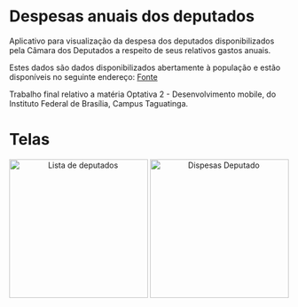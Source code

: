 # Despesas anuais dos deputados

Aplicativo para visualização da despesa dos deputados disponibilizados pela Câmara dos Deputados a respeito de seus relativos gastos anuais.

Estes dados são dados disponibilizados abertamente à população e estão disponíveis no seguinte endereço: [Fonte](https://dadosabertos.camara.leg.br/)

Trabalho final relativo a matéria Optativa 2 - Desenvolvimento mobile, do Instituto Federal de Brasília, Campus Taguatinga.

# Telas

<div align=center>
    <img alt="Lista de deputados" src="screenshot/Capture1.PNG" width="250" />
    <img alt="Dispesas Deputado" src="screenshot/Capture2.PNG" width="250" />
</div>
